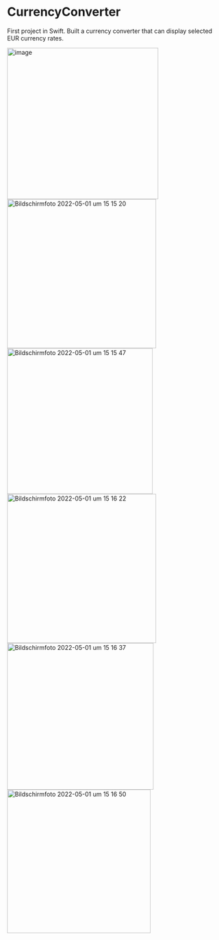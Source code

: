 # CurrencyConverter
First project in Swift. Built a currency converter that can display selected EUR currency rates.

<img width="353" alt="image" src="https://user-images.githubusercontent.com/71970468/166149435-133d8c02-d0b4-4897-8bd3-feb5d791739e.png">
<img width="348" alt="Bildschirmfoto 2022-05-01 um 15 15 20" src="https://user-images.githubusercontent.com/71970468/166149420-0b4cdf30-3515-421d-b7a8-fd0b50a567a9.png">
<img width="340" alt="Bildschirmfoto 2022-05-01 um 15 15 47" src="https://user-images.githubusercontent.com/71970468/166149417-65301608-b24b-4c8b-99ee-b01fe8cc4cf0.png">
<img width="348" alt="Bildschirmfoto 2022-05-01 um 15 16 22" src="https://user-images.githubusercontent.com/71970468/166149416-6ef773ca-fb86-4a74-a3fd-4e5fa8372900.png">
<img width="342" alt="Bildschirmfoto 2022-05-01 um 15 16 37" src="https://user-images.githubusercontent.com/71970468/166149410-5470476c-1c49-4a83-9f6e-71cf8bc691fc.png">
<img width="335" alt="Bildschirmfoto 2022-05-01 um 15 16 50" src="https://user-images.githubusercontent.com/71970468/166149397-07953144-34d6-4670-8ea1-a6cfc4ccf55d.png">






